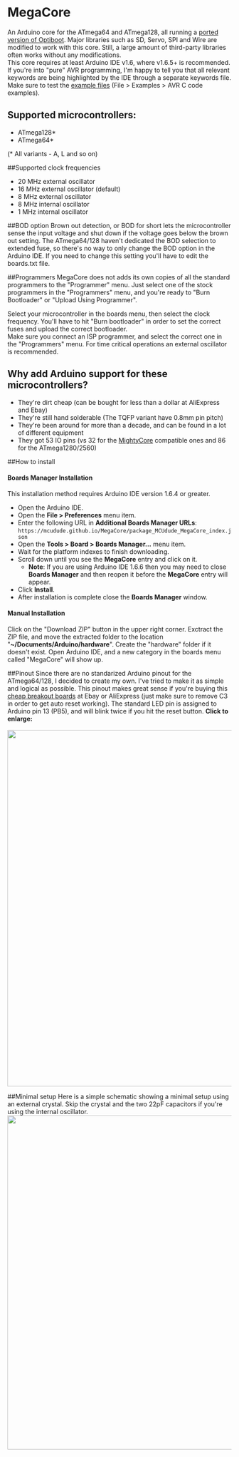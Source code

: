 # MegaCore
An Arduino core for the ATmega64 and ATmega128, all running a [ported version of Optiboot](https://github.com/vanbwodonk/optiboot128). Major libraries such as SD, Servo, SPI and Wire are modified to work with this core. Still, a large amount of third-party libraries often works without any modifications. <br/>
This core requires at least Arduino IDE v1.6, where v1.6.5+ is recommended. <br/>
If you're into "pure" AVR programming, I'm happy to tell you that all relevant keywords are being highlighted by the IDE through a separate keywords file. Make sure to test the [example files](https://github.com/MCUdude/MegaCore/tree/master/avr/libraries/AVR_examples/examples) (File > Examples > AVR C code examples).


## Supported microcontrollers:
* ATmega128*
* ATmega64*
 
(* All variants - A, L and so on)


##Supported clock frequencies
* 20 MHz external oscillator
* 16 MHz external oscillator (default)
* 8 MHz external oscillator
* 8 MHz internal oscillator
* 1 MHz internal oscillator

##BOD option
Brown out detection, or BOD for short lets the microcontroller sense the input voltage and shut down if the voltage goes below the brown out setting. The ATmega64/128 haven't dedicated the BOD selection to extended fuse, so there's no way to only change the BOD option in the Arduino IDE. If you need to change this setting you'll have to edit the boards.txt file.


##Programmers
MegaCore does not adds its own copies of all the standard programmers to the "Programmer" menu. Just select one of the stock programmers in the "Programmers" menu, and you're ready to "Burn Bootloader" or "Upload Using Programmer".

 
Select your microcontroller in the boards menu, then select the clock frequency. You'll have to hit "Burn bootloader" in order to set the correct fuses and upload the correct bootloader. <br/>
Make sure you connect an ISP programmer, and select the correct one in the "Programmers" menu. For time critical operations an external oscillator is recommended.

## Why add Arduino support for these microcontrollers?
* They're dirt cheap (can be bought for less than a dollar at AliExpress and Ebay)
* They're still hand solderable (The TQFP variant have 0.8mm pin pitch)
* They're been around for more than a decade, and can be found in a lot of different equipment
* They got 53 IO pins (vs 32 for the [MightyCore](https://github.com/MCUdude/MightyCore) compatible ones and 86 for the ATmega1280/2560)




##How to install
#### Boards Manager Installation
This installation method requires Arduino IDE version 1.6.4 or greater.
* Open the Arduino IDE.
* Open the **File > Preferences** menu item.
* Enter the following URL in **Additional Boards Manager URLs**: `https://mcudude.github.io/MegaCore/package_MCUdude_MegaCore_index.json`
* Open the **Tools > Board > Boards Manager...** menu item.
* Wait for the platform indexes to finish downloading.
* Scroll down until you see the **MegaCore** entry and click on it.
  * **Note**: If you are using Arduino IDE 1.6.6 then you may need to close **Boards Manager** and then reopen it before the **MegaCore** entry will appear.
* Click **Install**.
* After installation is complete close the **Boards Manager** window.


#### Manual Installation
Click on the "Download ZIP" button in the upper right corner. Exctract the ZIP file, and move the extracted folder to the location "**~/Documents/Arduino/hardware**". Create the "hardware" folder if it doesn't exist.
Open Arduino IDE, and a new category in the boards menu called "MegaCore" will show up.


##Pinout
Since there are no standarized Arduino pinout for the ATmega64/128, I decided to create my own. I've tried to make it as simple and logical as possible. This pinout makes great sense if you're buying this [cheap breakout boards](http://www.ebay.com/itm/381547311629) at Ebay or AliExpress (just make sure to remove C3 in order to get auto reset working). The standard LED pin is assigned to Arduino pin 13 (PB5), and will blink twice if you hit the reset button. 
<b>Click to enlarge:</b> 
</br> </br>
<img src="http://i.imgur.com/uF5g1Nu.jpg" width="800">


##Minimal setup
Here is a simple schematic showing a minimal setup using an external crystal. Skip the crystal and the two 22pF capacitors if you're using the internal oscillator. <br/>
<img src="http://i.imgur.com/U2FGgGg.png" width="750">

